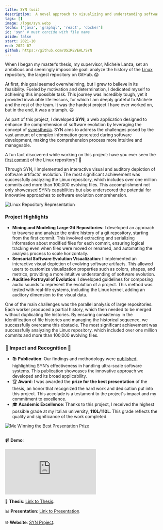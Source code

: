 ```yaml
---
title: SYN (usi)
description:  A novel approach to visualizing and understanding software evolution using interactive visual depictions and auditive portrayals.
tags: []
image: /logo/syn.webp
techs: ['java', 'graphql', 'react', 'docker']
id: 'syn' # must concide with file name
aside: false
start: 2021-10
end: 2022-07
github: https://github.com/USIREVEAL/SYN
---
```



When I began my master’s thesis, my supervisor, Michele Lanza, set an ambitious and seemingly impossible goal: analyze the history of the [Linux](https://github.com/torvalds/linux) repository, the largest repository on GitHub. 😱

At first, this goal seemed overwhelming, but I grew to believe in its feasibility. Fueled by motivation and determination, I dedicated myself to achieving this impossible task. This journey was incredibly tough, yet it provided invaluable life lessons, for which I am deeply grateful to Michele and the rest of the team. It was the hardest project I have ever worked on, but in the end, it was a triumph. 😆

As part of this project, I developed **SYN**, a web application designed to enhance the comprehension of software evolution by leveraging the concept of [synesthesia](https://en.wikipedia.org/wiki/Synesthesia). SYN aims to address the challenges posed by the vast amount of complex information generated during software development, making the comprehension process more intuitive and manageable.

A fun fact discovered while working on this project: have you ever seen the [first commit](https://github.com/torvalds/linux/commit/1da177e4c3f41524e886b7f1b8a0c1fc7321cac2) of the Linux repository? 👀 

Through SYN, I implemented an interactive visual and auditory depiction of software artifacts' evolution. The most significant achievement was successfully analyzing the Linux repository, which includes over one million commits and more than 100,000 evolving files. This accomplishment not only showcased SYN’s capabilities but also underscored the potential for innovative approaches to software evolution comprehension.

![Linux Repository Representation](/img/syn-linux.png)

### Project Highlights

- **Mining and Modeling Large Git Repositories**: I developed an approach to traverse and analyze the entire history of a git repository, starting from the first commit. This involved extracting and serializing information about modified files for each commit, ensuring logical tracking even when files were moved or renamed, and automating the analysis process to scale horizontally.
- **Sensorial Software Evolution Visualization**: I implemented an interactive visual depiction of evolving software artifacts. This allowed users to customize visualization properties such as colors, shapes, and metrics, providing a more intuitive understanding of software evolution.
- **Auditive Portrayal of Evolution**: I developed guidelines for composing audio sounds to represent the evolution of a project. This method was tested with real-life systems, including the Linux kernel, adding an auditory dimension to the visual data.

One of the main challenges was the parallel analysis of large repositories. Each worker produced a partial history, which then needed to be merged without duplicating file histories. By ensuring consistency in the identification of file histories and managing the historical sequence, we successfully overcame this obstacle. The most significant achievement was successfully analyzing the Linux repository, which included over one million commits and more than 100,000 evolving files.

### 🌟 Impact and Recognition 🌟

- 📚 **Publication**: Our findings and methodology were [published](https://ieeexplore.ieee.org/document/10174050), highlighting SYN's effectiveness in handling ultra-scale software systems. This publication showcases the innovative approach we developed and its broad applicability.
- 🏆 **Award**: I was awarded the **prize for the best presentation** of the thesis, an honor that recognized the hard work and dedication put into this project. This accolade is a testament to the project's impact and my commitment to excellence.
- 🎓 **Academic Excellence**: Thanks to this project, I received the highest possible grade at my Italian university, **110L/110L**. This grade reflects the quality and significance of the work completed.


![Me Winning the Best Presentation Prize](/img/syn-award.jpg)

## 
📹 **Demo**:
<iframe src="https://www.youtube.com/embed/YXytmPp48_E" title="SYN // Tool Demo @ ICPC 2023" frameborder="0" allow="accelerometer; autoplay; clipboard-write; encrypted-media; gyroscope; picture-in-picture; web-share" referrerpolicy="strict-origin-when-cross-origin" allowfullscreen></iframe>

📄 **Thesis**: [Link to Thesis](/doc/syn-thesis.pdf).

📊 **Presentation**: [Link to Presentation](/doc/syn-presentation.pdf).

🌐 **Website**: [SYN Project](https://syn.si.usi.ch/web/index.html).